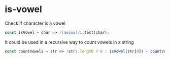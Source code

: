 # is-vowel
Check if character is a vowel

```javascript
const isVowel = char => /[aeiou]/i.test(char);
```

It could be used in a recursive way to count vowels in a string
```javascript
const countVowels = str => !str?.length ? 0 : isVowel(str[0]) + countVowels(str.slice(1));
```
